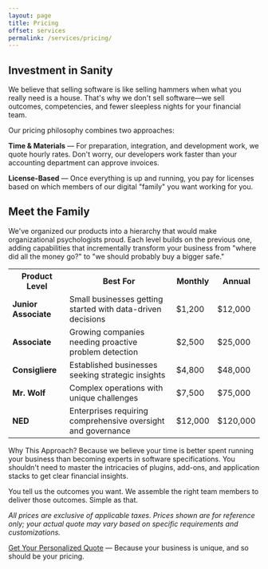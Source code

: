 ```yaml
---
layout: page
title: Pricing
offset: services
permalink: /services/pricing/
---
```


## Investment in Sanity

We believe that selling software is like selling hammers when what you really need is a house. That's why we don't sell software—we sell outcomes, competencies, and fewer sleepless nights for your financial team.

Our pricing philosophy combines two approaches:

**Time & Materials** — For preparation, integration, and development work, we quote hourly rates. Don't worry, our developers work faster than your accounting department can approve invoices.

**License-Based** — Once everything is up and running, you pay for licenses based on which members of our digital "family" you want working for you.

## Meet the Family
We've organized our products into a hierarchy that would make organizational psychologists proud. Each level builds on the previous one, adding capabilities that incrementally transform your business from "where did all the money go?" to "we should probably buy a bigger safe."

<table class="table-striped">
    <tr>
      <th class="left">Product Level</th>
      <th class="left">Best For</th>
      <th class="right">Monthly</th>
      <th class="right">Annual</th>
    </tr>
    <tr>
      <td><strong>Junior Associate</strong></td>
      <td class="left">Small businesses getting started with data-driven decisions</td>
      <td class="right">$1,200</td>
      <td class="right">$12,000</td>
    </tr>
    <tr>
      <td><strong>Associate</strong></td>
      <td class="left">Growing companies needing proactive problem detection</td>
      <td class="right">$2,500</td>
      <td class="right">$25,000</td>
    </tr>
    <tr>
      <td><strong>Consigliere</strong></td>
      <td class="left">Established businesses seeking strategic insights</td>
      <td class="right">$4,800</td>
      <td class="right">$48,000</td>
    </tr>
    <tr>
      <td><strong>Mr. Wolf</strong></td>
      <td class="left">Complex operations with unique challenges</td>
      <td class="right">$7,500</td>
      <td class="right">$75,000</td>
    </tr>
    <tr>
      <td><strong>NED</strong></td>
      <td class="left">Enterprises requiring comprehensive oversight and governance</td>
      <td class="right">$12,000</td>
      <td class="right">$120,000</td>
    </tr>
</table>

<div class="air-lg"></div>

Why This Approach? Because we believe your time is better spent running your business than becoming experts in software specifications. You shouldn't need to master the intricacies of plugins, add-ons, and application stacks to get clear financial insights.

You tell us the outcomes you want. We assemble the right team members to deliver those outcomes. Simple as that.

*All prices are exclusive of applicable taxes. Prices shown are for reference only; your actual quote may vary based on specific requirements and customizations.*

[Get Your Personalized Quote](/about/contacts/) — Because your business is unique, and so should be your pricing.